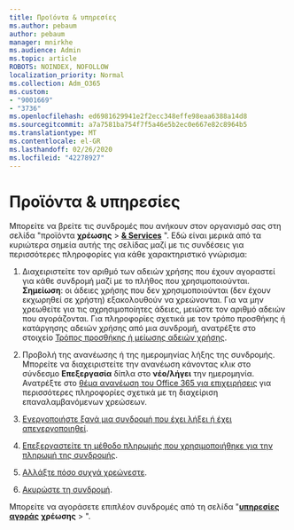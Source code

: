 ```yaml
---
title: Προϊόντα & υπηρεσίες
ms.author: pebaum
author: pebaum
manager: mnirkhe
ms.audience: Admin
ms.topic: article
ROBOTS: NOINDEX, NOFOLLOW
localization_priority: Normal
ms.collection: Adm_O365
ms.custom:
- "9001669"
- "3736"
ms.openlocfilehash: ed6981629941e2f2ecc348effe98eaa6388a14d8
ms.sourcegitcommit: a7a7581ba754f7f5a46e5b2ec0e667e82c8964b5
ms.translationtype: MT
ms.contentlocale: el-GR
ms.lasthandoff: 02/26/2020
ms.locfileid: "42278927"
---
```

# <a name="products--services"></a>Προϊόντα & υπηρεσίες

Μπορείτε να βρείτε τις συνδρομές που ανήκουν στον οργανισμό σας στη σελίδα "προϊόντα **χρέωσης** > [**& Services**](https://go.microsoft.com/fwlink/p/?linkid=842054) ". Εδώ είναι μερικά από τα κυριώτερα σημεία αυτής της σελίδας μαζί με τις συνδέσεις για περισσότερες πληροφορίες για κάθε χαρακτηριστικό γνώρισμα:

1. Διαχειριστείτε τον αριθμό των αδειών χρήσης που έχουν αγοραστεί για κάθε συνδρομή μαζί με το πλήθος που χρησιμοποιούνται.  **Σημείωση**: οι άδειες χρήσης που δεν χρησιμοποιούνται (δεν έχουν εκχωρηθεί σε χρήστη) εξακολουθούν να χρεώνονται.  Για να μην χρεωθείτε για τις αχρησιμοποίητες άδειες, μειώστε τον αριθμό αδειών που αγοράζονται. Για πληροφορίες σχετικά με τον τρόπο προσθήκης ή κατάργησης αδειών χρήσης από μια συνδρομή, ανατρέξτε στο στοιχείο [Τρόπος προσθήκης ή μείωσης αδειών χρήσης](https://docs.microsoft.com/alchemyinsights/how-to-add-or-reduce-licenses).

2. Προβολή της ανανέωσης ή της ημερομηνίας λήξης της συνδρομής.  Μπορείτε να διαχειριστείτε την ανανέωση κάνοντας κλικ στο σύνδεσμο **Επεξεργασία** δίπλα στο **νέο/λήγει** την ημερομηνία.  Ανατρέξτε στο [θέμα ανανέωση του Office 365 για επιχειρήσεις](https://go.microsoft.com/fwlink/?linkid=2119216) για περισσότερες πληροφορίες σχετικά με τη διαχείριση επαναλαμβανόμενων χρεώσεων.

3. [Ενεργοποιήστε ξανά μια συνδρομή που έχει λήξει ή έχει απενεργοποιηθεί](https://go.microsoft.com/fwlink/?linkid=2117519).

4. [Επεξεργαστείτε τη μέθοδο πληρωμής που χρησιμοποιήθηκε για την πληρωμή της συνδρομής](https://go.microsoft.com/fwlink/?linkid=2117167).

5. [Αλλάξτε πόσο συχνά χρεώνεστε](https://go.microsoft.com/fwlink/?linkid=2119112).

6. [Ακυρώστε τη συνδρομή](https://go.microsoft.com/fwlink/?linkid=2119113).

Μπορείτε να αγοράσετε επιπλέον συνδρομές από τη σελίδα "[**υπηρεσίες αγοράς**](https://go.microsoft.com/fwlink/p/?linkid=868433) **χρέωσης** > ".
